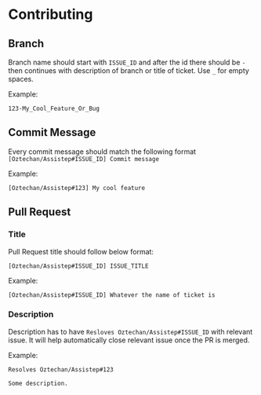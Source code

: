 # Contributing

## Branch

Branch name should start with `ISSUE_ID` and after the id there should be `-` then continues with description of branch or title of ticket. Use `_` for empty spaces.

Example:

```
123-My_Cool_Feature_Or_Bug
```

## Commit Message

Every commit message should match the following format `[Oztechan/Assistep#ISSUE_ID] Commit message`

Example:

```
[Oztechan/Assistep#123] My cool feature
```

## Pull Request

### Title

Pull Request title should follow below format:

```
[Oztechan/Assistep#ISSUE_ID] ISSUE_TITLE
```

Example:

```
[Oztechan/Assistep#ISSUE_ID] Whatever the name of ticket is
```

### Description

Description has to have `Resloves Oztechan/Assistep#ISSUE_ID` with relevant issue. It will help automatically close relevant issue once the PR is merged.

Example:

```
Resolves Oztechan/Assistep#123

Some description.
```
